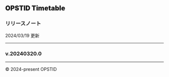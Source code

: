 ## **<span class="timetable-gradient-text" style="font-weight:900">OPSTID Timetable</span>**
### **リリースノート**
2024/03/19 更新

---

### **v.20240320.0**



---

&copy; 2024-present OPSTID